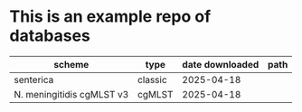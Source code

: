 # This is an example repo of databases

| scheme | type | date downloaded | path |
| ------ | ---- | --------------- | ---- |
| senterica | classic | 2025-04-18 | |
| N. meningitidis cgMLST v3 | cgMLST | 2025-04-18 | |

